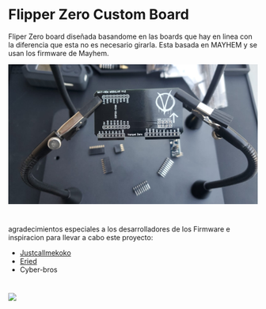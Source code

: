# Flipper Zero Custom Board

Fliper Zero board diseñada basandome en las boards que hay en linea con la diferencia que esta no es necesario girarla.
Esta basada en MAYHEM y se usan los firmware de Mayhem.

![](images/RawMat.jpeg)
#
agradecimientos especiales a los desarrolladores de los Firmware e inspiracion para llevar a cabo este proyecto:
- [Justcallmekoko](https://github.com/justcallmekoko/ESP32Marauder)
- [Eried](https://github.com/eried/flipperzero-mayhem)
- Cyber-bros

# 
<img src="https://upload.wikimedia.org/wikipedia/commons/thumb/b/b0/V_for_Vendetta_graffiti.svg/250px-V_for_Vendetta_graffiti.svg.png">
